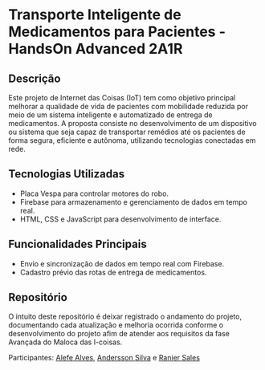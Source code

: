 # Transporte Inteligente de Medicamentos para Pacientes - HandsOn Advanced 2A1R

## Descrição
Este projeto de Internet das Coisas (IoT) tem como objetivo principal melhorar a qualidade de vida de pacientes com mobilidade reduzida por meio de um sistema inteligente e 
automatizado de entrega de medicamentos. A proposta consiste no desenvolvimento de um dispositivo ou sistema que seja capaz de transportar remédios até os pacientes de forma 
segura, eficiente e autônoma, utilizando tecnologias conectadas em rede.

## Tecnologias Utilizadas
- Placa Vespa para controlar motores do robo.
- Firebase para armazenamento e gerenciamento de dados em tempo real.
- HTML, CSS e JavaScript para desenvolvimento de interface. 

## Funcionalidades Principais
- Envio e sincronização de dados em tempo real com Firebase.
- Cadastro prévio das rotas de entrega de medicamentos.
  

## Repositório
O intuito deste repositório é deixar registrado o andamento do projeto, documentando cada atualização e melhoria ocorrida conforme o desenvolvimento do projeto afim de atender 
aos requisitos da fase Avançada do Maloca das I-coisas.

Participantes: [Alefe Alves](https://github.com/AlefeAlvesC), [Andersson Silva](https://github.com/Moab76) e [Ranier Sales](https://github.com/RanierSales)
